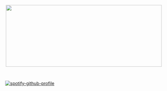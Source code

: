<p align="center">
  <img src="https://miro.medium.com/max/1000/1*E8IgOSkMTpBRs0w0-Zsx2g.gif" width="500" height="200">
</p>
</br>

[![spotify-github-profile](https://spotify-github-profile.vercel.app/api/view?uid=alivemusic12&cover_image=true&theme=default&bar_color_cover=true)](https://spotify-github-profile.vercel.app/api/view?uid=alivemusic12&redirect=true)
